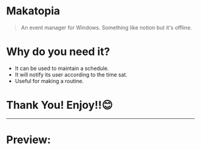 # Makatopia
> An event manager for Windows. Something like notion but it's offline.
# Why do you need it?
* It can be used to maintain a schedule.
* It will notify its user according to the time sat.
* Useful for making a routine.
# Thank You! Enjoy!!😊
***
# Preview:

